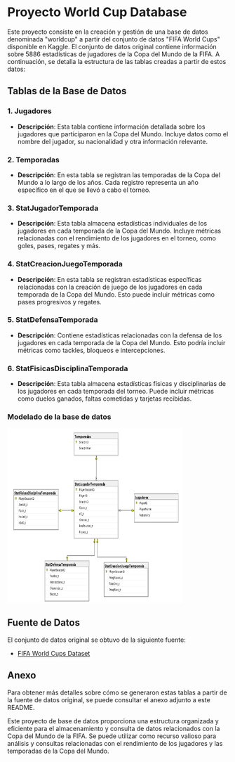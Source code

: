 # Proyecto World Cup Database

Este proyecto consiste en la creación y gestión de una base de datos denominada "worldcup" a partir del conjunto de datos "FIFA World Cups" disponible en Kaggle. El conjunto de datos original contiene información sobre 5886 estadísticas de jugadores de la Copa del Mundo de la FIFA. A continuación, se detalla la estructura de las tablas creadas a partir de estos datos:

## Tablas de la Base de Datos

### 1. Jugadores

- **Descripción**: Esta tabla contiene información detallada sobre los jugadores que participaron en la Copa del Mundo. Incluye datos como el nombre del jugador, su nacionalidad y otra información relevante.

### 2. Temporadas

- **Descripción**: En esta tabla se registran las temporadas de la Copa del Mundo a lo largo de los años. Cada registro representa un año específico en el que se llevó a cabo el torneo.

### 3. StatJugadorTemporada

- **Descripción**: Esta tabla almacena estadísticas individuales de los jugadores en cada temporada de la Copa del Mundo. Incluye métricas relacionadas con el rendimiento de los jugadores en el torneo, como goles, pases, regates y más.

### 4. StatCreacionJuegoTemporada

- **Descripción**: En esta tabla se registran estadísticas específicas relacionadas con la creación de juego de los jugadores en cada temporada de la Copa del Mundo. Esto puede incluir métricas como pases progresivos y regates.

### 5. StatDefensaTemporada

- **Descripción**: Contiene estadísticas relacionadas con la defensa de los jugadores en cada temporada de la Copa del Mundo. Esto podría incluir métricas como tackles, bloqueos e intercepciones.

### 6. StatFisicasDisciplinaTemporada

- **Descripción**: Esta tabla almacena estadísticas físicas y disciplinarias de los jugadores en cada temporada del torneo. Puede incluir métricas como duelos ganados, faltas cometidas y tarjetas recibidas.

### Modelado de la base de datos

<img src="./assets/modelo.png" width="400"/>

## Fuente de Datos

El conjunto de datos original se obtuvo de la siguiente fuente:
- [FIFA World Cups Dataset](https://www.kaggle.com/datasets/joebeachcapital/fifa-world-cups)

## Anexo

Para obtener más detalles sobre cómo se generaron estas tablas a partir de la fuente de datos original, se puede consultar el anexo adjunto a este README.

Este proyecto de base de datos proporciona una estructura organizada y eficiente para el almacenamiento y consulta de datos relacionados con la Copa del Mundo de la FIFA. Se puede utilizar como recurso valioso para análisis y consultas relacionadas con el rendimiento de los jugadores y las temporadas de la Copa del Mundo.
